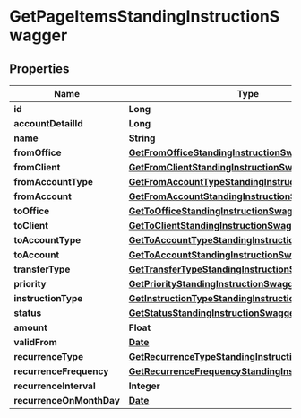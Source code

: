 

# GetPageItemsStandingInstructionSwagger

## Properties

Name | Type | Description | Notes
------------ | ------------- | ------------- | -------------
**id** | **Long** |  |  [optional]
**accountDetailId** | **Long** |  |  [optional]
**name** | **String** |  |  [optional]
**fromOffice** | [**GetFromOfficeStandingInstructionSwagger**](GetFromOfficeStandingInstructionSwagger.md) |  |  [optional]
**fromClient** | [**GetFromClientStandingInstructionSwagger**](GetFromClientStandingInstructionSwagger.md) |  |  [optional]
**fromAccountType** | [**GetFromAccountTypeStandingInstructionSwagger**](GetFromAccountTypeStandingInstructionSwagger.md) |  |  [optional]
**fromAccount** | [**GetFromAccountStandingInstructionSwagger**](GetFromAccountStandingInstructionSwagger.md) |  |  [optional]
**toOffice** | [**GetToOfficeStandingInstructionSwagger**](GetToOfficeStandingInstructionSwagger.md) |  |  [optional]
**toClient** | [**GetToClientStandingInstructionSwagger**](GetToClientStandingInstructionSwagger.md) |  |  [optional]
**toAccountType** | [**GetToAccountTypeStandingInstructionSwagger**](GetToAccountTypeStandingInstructionSwagger.md) |  |  [optional]
**toAccount** | [**GetToAccountStandingInstructionSwagger**](GetToAccountStandingInstructionSwagger.md) |  |  [optional]
**transferType** | [**GetTransferTypeStandingInstructionSwagger**](GetTransferTypeStandingInstructionSwagger.md) |  |  [optional]
**priority** | [**GetPriorityStandingInstructionSwagger**](GetPriorityStandingInstructionSwagger.md) |  |  [optional]
**instructionType** | [**GetInstructionTypeStandingInstructionSwagger**](GetInstructionTypeStandingInstructionSwagger.md) |  |  [optional]
**status** | [**GetStatusStandingInstructionSwagger**](GetStatusStandingInstructionSwagger.md) |  |  [optional]
**amount** | **Float** |  |  [optional]
**validFrom** | [**Date**](Date.md) |  |  [optional]
**recurrenceType** | [**GetRecurrenceTypeStandingInstructionSwagger**](GetRecurrenceTypeStandingInstructionSwagger.md) |  |  [optional]
**recurrenceFrequency** | [**GetRecurrenceFrequencyStandingInstructionSwagger**](GetRecurrenceFrequencyStandingInstructionSwagger.md) |  |  [optional]
**recurrenceInterval** | **Integer** |  |  [optional]
**recurrenceOnMonthDay** | [**Date**](Date.md) |  |  [optional]



